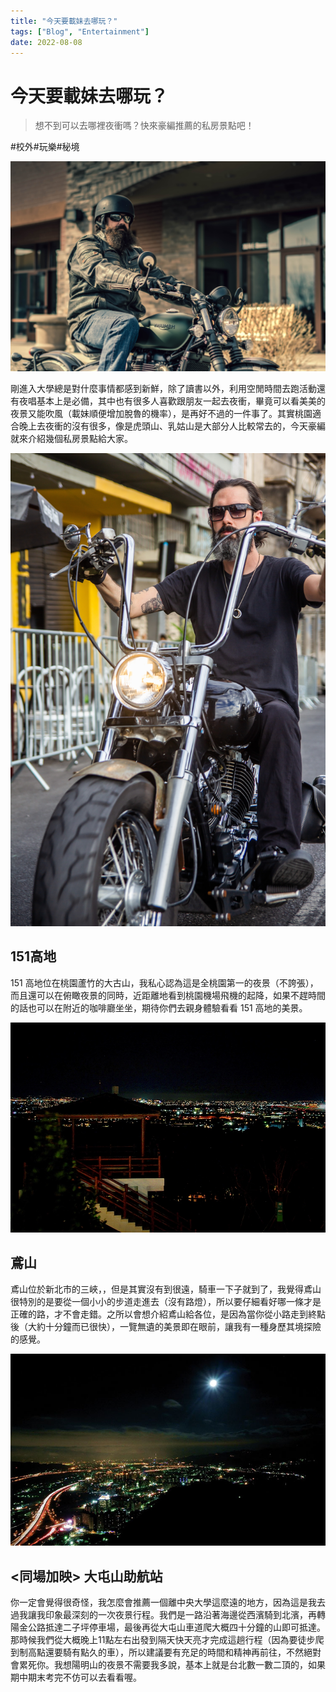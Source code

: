 ```yaml
---
title: "今天要載妹去哪玩？"
tags: ["Blog", "Entertainment"]
date: 2022-08-08
---
```

# 今天要載妹去哪玩？

> 想不到可以去哪裡夜衝嗎？快來豪編推薦的私房景點吧！





#校外#玩樂#秘境



![Image](https://raw.githubusercontent.com/NCU-FRESH/2024-blog/main/images/20240717_204608_image.jpg)

剛進入大學總是對什麼事情都感到新鮮，除了讀書以外，利用空閒時間去跑活動還有夜唱基本上是必備，其中也有很多人喜歡跟朋友一起去夜衝，畢竟可以看美美的夜景又能吹風（載妹順便增加脫魯的機率），是再好不過的一件事了。其實桃園適合晚上去夜衝的沒有很多，像是虎頭山、乳姑山是大部分人比較常去的，今天豪編就來介紹幾個私房景點給大家。

![Image](https://raw.githubusercontent.com/NCU-FRESH/2024-blog/main/images/20240717_204616_image.jpg)

## 151高地

151 高地位在桃園蘆竹的大古山，我私心認為這是全桃園第一的夜景（不誇張），而且還可以在俯瞰夜景的同時，近距離地看到桃園機場飛機的起降，如果不趕時間的話也可以在附近的咖啡廳坐坐，期待你們去親身體驗看看 151 高地的美景。

![Image](https://raw.githubusercontent.com/NCU-FRESH/2024-blog/main/images/20240717_204631_image.jpg)

## 鳶山

鳶山位於新北市的三峽，，但是其實沒有到很遠，騎車一下子就到了，我覺得鳶山很特別的是要從一個小小的步道走進去（沒有路燈），所以要仔細看好哪一條才是正確的路，才不會走錯。之所以會想介紹鳶山給各位，是因為當你從小路走到終點後（大約十分鐘而已很快），一覽無遺的美景即在眼前，讓我有一種身歷其境探險的感覺。

![Image](https://raw.githubusercontent.com/NCU-FRESH/2024-blog/main/images/20240717_204644_image.jpg)

## <同場加映> 大屯山助航站

你一定會覺得很奇怪，我怎麼會推薦一個離中央大學這麼遠的地方，因為這是我去過我讓我印象最深刻的一次夜景行程。我們是一路沿著海邊從西濱騎到北濱，再轉陽金公路抵達二子坪停車場，最後再從大屯山車道爬大概四十分鐘的山即可抵達。那時候我們從大概晚上11點左右出發到隔天快天亮才完成這趟行程（因為要徒步爬到制高點還要騎有點久的車），所以建議要有充足的時間和精神再前往，不然絕對會累死你。我想陽明山的夜景不需要我多說，基本上就是台北數一數二頂的，如果期中期末考完不仿可以去看看喔。





